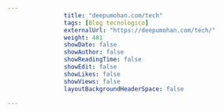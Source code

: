 ---
                title: "deepumohan.com/tech"
                tags: [Blog tecnologico]
                externalUrl: "https://deepumohan.com/tech/"
                weight: 481
                showDate: false
                showAuthor: false
                showReadingTime: false
                showEdit: false
                showLikes: false
                showViews: false
                layoutBackgroundHeaderSpace: false
                ---

